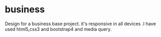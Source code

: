 # business
Design for  a business base project. it's responsive in all devices .I have used html5,css3 and bootstrap4 and media query.
